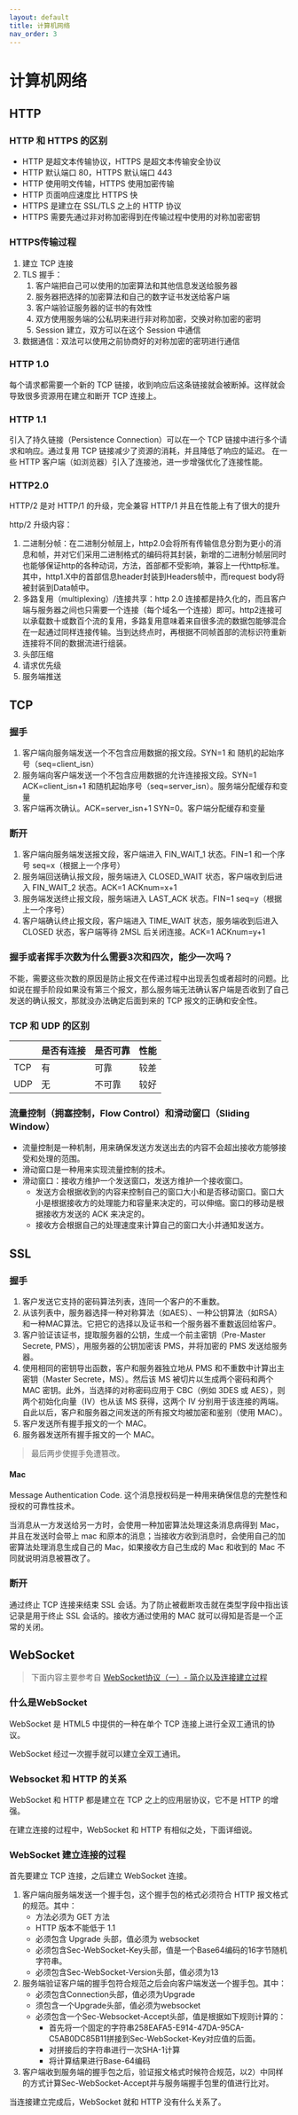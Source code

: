 ```yaml
---
layout: default
title: 计算机网络
nav_order: 3
---
```


# 计算机网络

## HTTP

### HTTP 和 HTTPS 的区别

 - HTTP 是超文本传输协议，HTTPS 是超文本传输安全协议
 - HTTP 默认端口 80，HTTPS 默认端口 443
 - HTTP 使用明文传输，HTTPS 使用加密传输
 - HTTP 页面响应速度比 HTTPS 快
 - HTTPS 是建立在 SSL/TLS 之上的 HTTP 协议
 - HTTPS 需要先通过非对称加密得到在传输过程中使用的对称加密密钥

### HTTPS传输过程

1. 建立 TCP 连接
2. TLS 握手：
    1. 客户端把自己可以使用的加密算法和其他信息发送给服务器
    2. 服务器把选择的加密算法和自己的数字证书发送给客户端
    3. 客户端验证服务器的证书的有效性
    4. 双方使用服务端的公私玥来进行非对称加密，交换对称加密的密玥
    5. Session 建立，双方可以在这个 Session 中通信
3. 数据通信：双法可以使用之前协商好的对称加密的密玥进行通信

### HTTP 1.0

每个请求都需要一个新的 TCP 链接，收到响应后这条链接就会被断掉。这样就会导致很多资源用在建立和断开 TCP 连接上。

### HTTP 1.1

 引入了持久链接（Persistence Connection）可以在一个 TCP 链接中进行多个请求和响应。通过复用 TCP 链接减少了资源的消耗，并且降低了响应的延迟。
 在一些 HTTP 客户端（如浏览器）引入了连接池，进一步增强优化了连接性能。

### HTTP2.0

HTTP/2 是对 HTTP/1 的升级，完全兼容 HTTP/1 并且在性能上有了很大的提升

http/2 升级内容：

1. 二进制分帧：在二进制分帧层上，http2.0会将所有传输信息分割为更小的消息和帧，并对它们采用二进制格式的编码将其封装，新增的二进制分帧层同时也能够保证http的各种动词，方法，首部都不受影响，兼容上一代http标准。其中，http1.X中的首部信息header封装到Headers帧中，而request body将被封装到Data帧中。
2. 多路复用（multiplexing）/连接共享：http 2.0 连接都是持久化的，而且客户端与服务器之间也只需要一个连接（每个域名一个连接）即可。http2连接可以承载数十或数百个流的复用，多路复用意味着来自很多流的数据包能够混合在一起通过同样连接传输。当到达终点时，再根据不同帧首部的流标识符重新连接将不同的数据流进行组装。
3. 头部压缩
4. 请求优先级
5. 服务端推送

## TCP

### 握手

1. 客户端向服务端发送一个不包含应用数据的报文段。SYN=1 和 随机的起始序号（seq=client_isn）
2. 服务端向客户端发送一个不包含应用数据的允许连接报文段。SYN=1  ACK=client_isn+1 和随机起始序号（seq=server_isn）。服务端分配缓存和变量
3. 客户端再次确认。ACK=server_isn+1 SYN=0。客户端分配缓存和变量

### 断开

1. 客户端向服务端发送报文段，客户端进入 FIN_WAIT_1 状态。FIN=1 和一个序号 seq=x（根据上一个序号）
2. 服务端回送确认报文段，服务端进入 CLOSED_WAIT 状态，客户端收到后进入 FIN_WAIT_2 状态。ACK=1 ACKnum=x+1
3. 服务端发送终止报文段，服务端进入 LAST_ACK 状态。FIN=1 seq=y（根据上一个序号）
4. 客户端确认终止报文段，客户端进入 TIME_WAIT 状态，服务端收到后进入 CLOSED 状态，客户端等待 2MSL 后关闭连接。ACK=1 ACKnum=y+1

### 握手或者挥手次数为什么需要3次和四次，能少一次吗？

不能，需要这些次数的原因是防止报文在传递过程中出现丢包或者超时的问题。比如说在握手阶段如果没有第三个报文，那么服务端无法确认客户端是否收到了自己发送的确认报文，那就没办法确定后面到来的 TCP 报文的正确和安全性。

### TCP 和 UDP 的区别

|      | 是否有连接 | 是否可靠 | 性能 |
| ---- | ---------- | :------- | ---- |
| TCP  | 有         | 可靠     | 较差 |
| UDP  | 无         | 不可靠   | 较好 |

### 流量控制（拥塞控制，Flow Control）和滑动窗口（Sliding Window）

- 流量控制是一种机制，用来确保发送方发送出去的内容不会超出接收方能够接受和处理的范围。
- 滑动窗口是一种用来实现流量控制的技术。
- 滑动窗口：接收方维护一个发送窗口，发送方维护一个接收窗口。
    - 发送方会根据收到的内容来控制自己的窗口大小和是否移动窗口。窗口大小是根据接收方的处理能力和容量来决定的，可以伸缩。窗口的移动是根据接收方发送的 ACK 来决定的。
    - 接收方会根据自己的处理速度来计算自己的窗口大小并通知发送方。

## SSL

### 握手

1. 客户发送它支持的密码算法列表，连同一个客户的不重数。
2. 从该列表中，服务器选择一种对称算法（如AES）、一种公钥算法（如RSA）和一种MAC算法。它把它的选择以及证书和一个服务器不重数返回给客户。
3. 客户验证该证书，提取服务器的公钥，生成一个前主密钥（Pre-Master Secrete, PMS），用服务器的公钥加密该 PMS，并将加密的 PMS 发送给服务器。
4. 使用相同的密钥导出函数，客户和服务器独立地从 PMS 和不重数中计算出主密钥（Master Secrete，MS）。然后该 MS 被切片以生成两个密码和两个 MAC 密钥。此外，当选择的对称密码应用于 CBC（例如 3DES 或 AES），则两个初始化向量（IV）也从该 MS 获得，这两个 IV 分别用于该连接的两端。自此以后，客户和服务器之间发送的所有报文均被加密和鉴别（使用 MAC）。
5. 客户发送所有握手报文的一个 MAC。
6. 服务器发送所有握手报文的一个 MAC。

> 最后两步使握手免遭篡改。

#### Mac

Message Authentication Code. 这个消息授权码是一种用来确保信息的完整性和授权的可靠性技术。

当消息从一方发送给另一方时，会使用一种加密算法处理这条消息病得到 Mac，并且在发送时会带上 mac 和原本的消息；当接收方收到消息时，会使用自己的加密算法处理消息生成自己的 Mac，如果接收方自己生成的 Mac 和收到的 Mac 不同就说明消息被篡改了。

### 断开

通过终止 TCP 连接来结束 SSL 会话。为了防止被截断攻击就在类型字段中指出该记录是用于终止 SSL 会话的。接收方通过使用的 MAC 就可以得知是否是一个正常的关闭。

## WebSocket

> 下面内容主要参考自 [WebSocket协议（一）- 简介以及连接建立过程](https://www.timefly.cn/learn-websocket-protocol-1/)

### 什么是WebSocket

WebSocket 是 HTML5 中提供的一种在单个 TCP 连接上进行全双工通讯的协议。

WebSocket 经过一次握手就可以建立全双工通讯。

### Websocket 和 HTTP 的关系

WebSocket 和 HTTP 都是建立在 TCP 之上的应用层协议，它不是 HTTP 的增强。

在建立连接的过程中，WebSocket 和 HTTP 有相似之处，下面详细说。

### WebSocket 建立连接的过程

首先要建立 TCP 连接，之后建立 WebSocket 连接。

1. 客户端向服务端发送一个握手包，这个握手包的格式必须符合 HTTP 报文格式的规范。其中：
    - 方法必须为 GET 方法
    - HTTP 版本不能低于 1.1
    - 必须包含 Upgrade 头部，值必须为 websocket
    - 必须包含Sec-WebSocket-Key头部，值是一个Base64编码的16字节随机字符串。
    - 必须包含Sec-WebSocket-Version头部，值必须为13
2. 服务端验证客户端的握手包符合规范之后会向客户端发送一个握手包。其中：
    - 必须包含Connection头部，值必须为Upgrade
    - 须包含一个Upgrade头部，值必须为websocket
    - 必须包含一个Sec-Websocket-Accept头部，值是根据如下规则计算的：
        - 首先将一个固定的字符串258EAFA5-E914-47DA-95CA-C5AB0DC85B11拼接到Sec-WebSocket-Key对应值的后面。
        - 对拼接后的字符串进行一次SHA-1计算
        - 将计算结果进行Base-64编码
3. 客户端收到服务端的握手包之后，验证报文格式时候符合规范，以2）中同样的方式计算Sec-WebSocket-Accept并与服务端握手包里的值进行比对。

当连接建立完成后，WebSocket 就和 HTTP 没有什么关系了。
